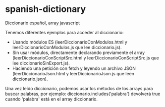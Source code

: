 # spanish-dictionary
Diccionario español, array javascript

Tenemos diferentes ejemplos para acceder al diccionario:
- Usando módulos ES (leerDiccionarioConModulos.html y leerDiccionarioConModulos.js que lee diccionario.js).
- Sin usar módulos, directamente declarando previamente el array (leerDiccionarioConScriptSrc.html y leerDiccionarioConScriptSrc.js que lee diccionarioSinExport.js).
- Haciendo una petición con fetch y leyendo un archivo JSON (leerDiccionarioJson.html y leerDiccionarioJson.js que leen diccionario.json).

Una vez leído diccionario, podemos usar los métodos de los arrays para buscar palabras, por ejemplo:
diccionario.includes('palabra') devolverá true cuando 'palabra' está en el array diccionario.

